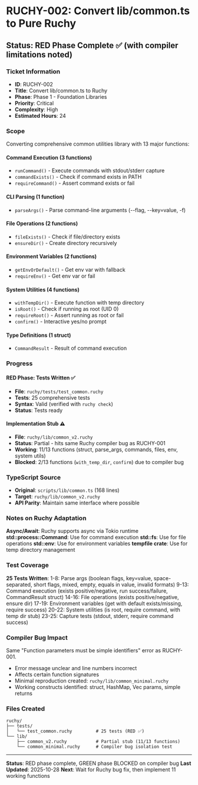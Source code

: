 # RUCHY-002: Convert lib/common.ts to Pure Ruchy

## Status: RED Phase Complete ✅ (with compiler limitations noted)

### Ticket Information
- **ID**: RUCHY-002
- **Title**: Convert lib/common.ts to Ruchy
- **Phase**: Phase 1 - Foundation Libraries
- **Priority**: Critical
- **Complexity**: High
- **Estimated Hours**: 24

### Scope

Converting comprehensive common utilities library with 13 major functions:

#### Command Execution (3 functions)
- `runCommand()` - Execute commands with stdout/stderr capture
- `commandExists()` - Check if command exists in PATH
- `requireCommand()` - Assert command exists or fail

#### CLI Parsing (1 function)
- `parseArgs()` - Parse command-line arguments (--flag, --key=value, -f)

#### File Operations (2 functions)
- `fileExists()` - Check if file/directory exists
- `ensureDir()` - Create directory recursively

#### Environment Variables (2 functions)
- `getEnvOrDefault()` - Get env var with fallback
- `requireEnv()` - Get env var or fail

#### System Utilities (4 functions)
- `withTempDir()` - Execute function with temp directory
- `isRoot()` - Check if running as root (UID 0)
- `requireRoot()` - Assert running as root or fail
- `confirm()` - Interactive yes/no prompt

#### Type Definitions (1 struct)
- `CommandResult` - Result of command execution

### Progress

#### RED Phase: Tests Written ✅
- **File**: `ruchy/tests/test_common.ruchy`
- **Tests**: 25 comprehensive tests
- **Syntax**: Valid (verified with `ruchy check`)
- **Status**: Tests ready

#### Implementation Stub ⚠️
- **File**: `ruchy/lib/common_v2.ruchy`
- **Status**: Partial - hits same Ruchy compiler bug as RUCHY-001
- **Working**: 11/13 functions (struct, parse_args, commands, files, env, system utils)
- **Blocked**: 2/13 functions (`with_temp_dir`, `confirm`) due to compiler bug

### TypeScript Source
- **Original**: `scripts/lib/common.ts` (168 lines)
- **Target**: `ruchy/lib/common_v2.ruchy`
- **API Parity**: Maintain same interface where possible

### Notes on Ruchy Adaptation

**Async/Await**: Ruchy supports async via Tokio runtime
**std::process::Command**: Use for command execution
**std::fs**: Use for file operations
**std::env**: Use for environment variables
**tempfile crate**: Use for temp directory management

### Test Coverage

**25 Tests Written**:
1-8: Parse args (boolean flags, key=value, space-separated, short flags, mixed, empty, equals in value, invalid formats)
9-13: Command execution (exists positive/negative, run success/failure, CommandResult struct)
14-16: File operations (exists positive/negative, ensure dir)
17-19: Environment variables (get with default exists/missing, require success)
20-22: System utilities (is root, require command, with temp dir stub)
23-25: Capture tests (stdout, stderr, require command success)

### Compiler Bug Impact

Same "Function parameters must be simple identifiers" error as RUCHY-001.
- Error message unclear and line numbers incorrect
- Affects certain function signatures
- Minimal reproduction created: `ruchy/lib/common_minimal.ruchy`
- Working constructs identified: struct, HashMap, Vec params, simple returns

### Files Created

```
ruchy/
├── tests/
│   └── test_common.ruchy         # 25 tests (RED ✅)
└── lib/
    ├── common_v2.ruchy           # Partial stub (11/13 functions)
    └── common_minimal.ruchy      # Compiler bug isolation test
```

---

**Status**: RED phase complete, GREEN phase BLOCKED on compiler bug
**Last Updated**: 2025-10-28
**Next**: Wait for Ruchy bug fix, then implement 11 working functions
